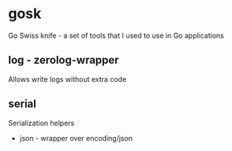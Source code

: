 # gosk
Go Swiss knife - a set of tools that I used to use in Go applications

## log - zerolog-wrapper

Allows write logs without extra code

## serial

Serialization helpers

* json - wrapper over encoding/json

